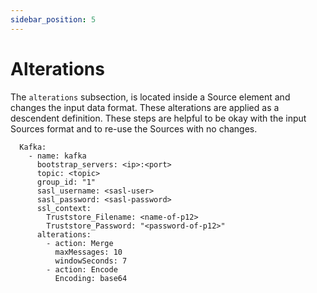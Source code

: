 ```yaml
---
sidebar_position: 5
---
```


# Alterations

The `alterations` subsection, is located inside a Source element and changes the input data format. These alterations are applied as a descendent definition. These steps are helpful to be okay with the input Sources format and to re-use the Sources with no changes.



```
  Kafka:
    - name: kafka
      bootstrap_servers: <ip>:<port>
      topic: <topic>
      group_id: "1"
      sasl_username: <sasl-user>
      sasl_password: <sasl-password>
      ssl_context:
        Truststore_Filename: <name-of-p12>
        Truststore_Password: "<password-of-p12>"
      alterations:
        - action: Merge
          maxMessages: 10
          windowSeconds: 7
        - action: Encode
          Encoding: base64

```
